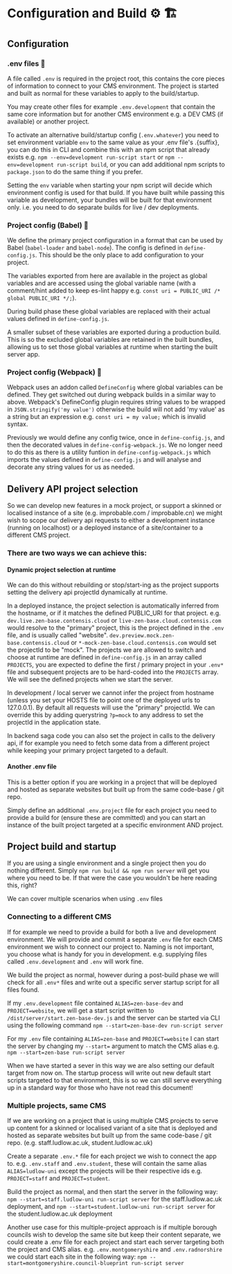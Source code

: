 # Configuration and Build :gear: :building_construction:

## Configuration

### .env files :lizard:

A file called `.env` is required in the project root, this contains the core pieces of information to connect to your CMS environment. The project is started and built as normal for these variables to apply to the build/startup.

You may create other files for example `.env.development` that contain the same core information but for another CMS environment e.g. a DEV CMS (if available) or another project.

To activate an alternative build/startup config (`.env.whatever`) you need to set environment variable `env` to the same value as your .env file's .{suffix}, you can do this in CLI and combine this with an npm script that already exists e.g. `npm --env=development run-script start` or `npm --env=development run-script build`, or you can add additional npm scripts to `package.json` to do the same thing if you prefer.

Setting the `env` variable when starting your npm script will decide which environment config is used for that build. If you have built while passing this variable as development, your bundles will be built for that environment only. i.e. you need to do separate builds for live / dev deployments.

### Project config (Babel) :space_invader:

We define the primary project configuration in a format that can be used by Babel (`babel-loader` and `babel-node`). The config is defined in `define-config.js`. This should be the only place to add configuration to your project.

The variables exported from here are available in the project as global variables and are accessed using the global variable name (with a comment/hint added to keep es-lint happy e.g. `const uri = PUBLIC_URI /* global PUBLIC_URI */;`).

During build phase these global variables are replaced with their actual values defined in `define-config.js`.

A smaller subset of these variables are exported during a production build. This is so the excluded global variables are retained in the built bundles, allowing us to set those global variables at runtime when starting the built server app.

### Project config (Webpack) :construction_worker:

Webpack uses an addon called `DefineConfig` where global variables can be defined. They get switched out during webpack builds in a similar way to above. Webpack's DefineConfig plugin requires string values to be wrapped in `JSON.stringify('my value')` otherwise the build will not add 'my value' as a string but an expression e.g. `const uri = my value;` which is invalid syntax.

Previously we would define any config twice, once in `define-config.js`, and then the decorated values in `define-config-webpack.js`. We no longer need to do this as there is a utility funtion in `define-config-webpack.js` which imports the values defined in `define-config.js` and will analyse and decorate any string values for us as needed.

## Delivery API project selection

So we can develop new features in a mock project, or support a skinned or localised instance of a site (e.g. improbable.com / improbable.cn) we might wish to scope our delivery api requests to either a development instance (running on localhost) or a deployed instance of a site/container to a different CMS project.

### There are two ways we can achieve this:

#### Dynamic project selection at runtime

We can do this without rebuilding or stop/start-ing as the project supports setting the delivery api projectId dynamically at runtime.

In a deployed instance, the project selection is automatically inferred from the hostname, or if it matches the defined PUBLIC_URI for that project. e.g. `dev.live.zen-base.contensis.cloud` or `live-zen-base.cloud.contensis.com` would resolve to the "primary" project, this is the project defined in the `.env` file, and is usually called "website". `dev.preview.mock.zen-base.contensis.cloud` or `*-mock-zen-base.cloud.contensis.com` would set the projectId to be "mock". The projects we are allowed to switch and choose at runtime are defined in `define-config.js` in an array called `PROJECTS`, you are expected to define the first / primary project in your `.env*` file and subsequent projects are to be hard-coded into the `PROJECTS` array. We will see the defined projects when we start the server.

In development / local server we cannot infer the project from hostname (unless you set your HOSTS file to point one of the deployed urls to 127.0.0.1). By default all requests will use the "primary" projectId. We can override this by adding querystring `?p=mock` to any address to set the projectId in the application state.

In backend saga code you can also set the project in calls to the delivery api, if for example you need to fetch some data from a different project while keeping your primary project targeted to a default.

#### Another .env file

This is a better option if you are working in a project that will be deployed and hosted as separate websites but built up from the same code-base / git repo.

Simply define an additional `.env.project` file for each project you need to provide a build for (ensure these are committed) and you can start an instance of the built project targeted at a specific environment AND project.

## Project build and startup

If you are using a single environment and a single project then you do nothing different. Simply `npm run build && npm run server` will get you where you need to be. If that were the case you wouldn't be here reading this, right?

We can cover multiple scenarios when using `.env` files

### Connecting to a different CMS

If for example we need to provide a build for both a live and development environment. We will provide and commit a separate `.env` file for each CMS environment we wish to connect our project to. Naming is not important, you choose what is handy for you in development. e.g. supplying files called `.env.development` and `.env` will work fine.

We build the project as normal, however during a post-build phase we will check for all `.env*` files and write out a specific server startup script for all files found.

If my `.env.development` file contained `ALIAS=zen-base-dev` and `PROJECT=website`, we will get a start script written to `/dist/server/start.zen-base-dev.js` and the server can be started via CLI using the following command `npm --start=zen-base-dev run-script server`

For my `.env` file containing `ALIAS=zen-base` and `PROJECT=website` I can start the server by changing my `--start=` argument to match the CMS alias e.g. `npm --start=zen-base run-script server`

When we have started a sever in this way we are also setting our default target from now on. The startup process will write out new default start scripts targeted to that environment, this is so we can still serve everything up in a standard way for those who have not read this document!

### Multiple projects, same CMS

If we are working on a project that is using multiple CMS projects to serve up content for a skinned or localised variant of a site that is deployed and hosted as separate websites but built up from the same code-base / git repo. (e.g. staff.ludlow.ac.uk, student.ludlow.ac.uk)

Create a separate `.env.*` file for each project we wish to connect the app to. e.g. `.env.staff` and `.env.student`, these will contain the same alias `ALIAS=ludlow-uni` except the projects will be their respective ids e.g. `PROJECT=staff` and `PROJECT=student`.

Build the project as normal, and then start the server in the following way: `npm --start=staff.ludlow-uni run-script server` for the staff.ludlow.ac.uk deployment, and `npm --start=student.ludlow-uni run-script server` for the student.ludlow.ac.uk deployment

Another use case for this multiple-project approach is if multiple borough councils wish to develop the same site but keep their content separate, we could create a .env file for each project and start each server targeting both the project and CMS alias. e.g. `.env.montgomeryshire` and `.env.radnorshire` we could start each site in the following way: `npm --start=montgomeryshire.council-blueprint run-script server`
